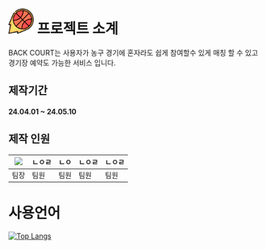 # <img src="/src/main/webapp/resources/img/icon/logo.png"  width="50px" height="50px"></img> 프로젝트 소계
 BACK COURT는 사용자가 농구 경기에 혼자라도 쉽게 참여할수 있게 매칭 할 수 있고 경기장 예약도 가능한 서비스 입니다.

## 제작기간
#### 24.04.01 ~ 24.05.10


## 제작 인원
|<img src="https://avatars.githubusercontent.com/u/63435073?v=4"></img>|ㄴㅇㄹ|ㄴㅇ|ㄴㅇㄹ|ㄴㅇㄹ|
|--|--|--|--|--|
|팀장|팀원|팀원|팀원|팀원|


# 사용언어
[![Top Langs](https://github-readme-stats.vercel.app/api/top-langs/?username=woo677&layout=donut&theme=radical)](https://github.com/anuraghazra/github-readme-stats)
